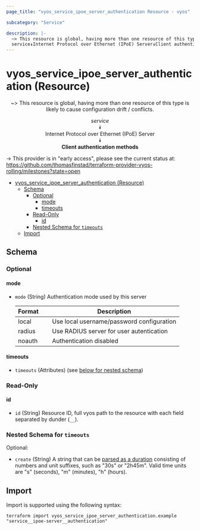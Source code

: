 ```yaml
---
page_title: "vyos_service_ipoe_server_authentication Resource - vyos"

subcategory: "Service"

description: |-
  ~> This resource is global, having more than one resource of this type is likely to cause configuration drift / conflicts.
  service⯯Internet Protocol over Ethernet (IPoE) Server⯯Client authentication methods
---
```


# vyos_service_ipoe_server_authentication (Resource)
<center>

~> This resource is global, having more than one resource of this type is likely to cause configuration drift / conflicts.

*service*  
⯯  
Internet Protocol over Ethernet (IPoE) Server  
⯯  
**Client authentication methods**


</center>

-> This provider is in "early access", please see the current status at: https://github.com/thomasfinstad/terraform-provider-vyos-rolling/milestones?state=open

<!--TOC-->

- [vyos_service_ipoe_server_authentication (Resource)](#vyos_service_ipoe_server_authentication-resource)
  - [Schema](#schema)
    - [Optional](#optional)
      - [mode](#mode)
      - [timeouts](#timeouts)
    - [Read-Only](#read-only)
      - [id](#id)
    - [Nested Schema for `timeouts`](#nested-schema-for-timeouts)
  - [Import](#import)

<!--TOC-->

<!-- schema generated by tfplugindocs -->
## Schema

### Optional

#### mode
- `mode` (String) Authentication mode used by this server

    |  Format  &emsp;|  Description                                |
    |----------|---------------------------------------------|
    |  local   &emsp;|  Use local username/password configuration  |
    |  radius  &emsp;|  Use RADIUS server for user autentication   |
    |  noauth  &emsp;|  Authentication disabled                    |
#### timeouts
- `timeouts` (Attributes) (see [below for nested schema](#nestedatt--timeouts))

### Read-Only

#### id
- `id` (String) Resource ID, full vyos path to the resource with each field separated by dunder (`__`).

<a id="nestedatt--timeouts"></a>
### Nested Schema for `timeouts`

Optional:

- `create` (String) A string that can be [parsed as a duration](https://pkg.go.dev/time#ParseDuration) consisting of numbers and unit suffixes, such as &#34;30s&#34; or &#34;2h45m&#34;. Valid time units are &#34;s&#34; (seconds), &#34;m&#34; (minutes), &#34;h&#34; (hours).

## Import

Import is supported using the following syntax:

```shell
terraform import vyos_service_ipoe_server_authentication.example "service__ipoe-server__authentication"
```
